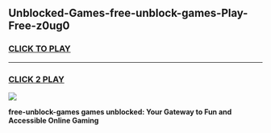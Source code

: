 
## Unblocked-Games-free-unblock-games-Play-Free-z0ug0
<h3>
<a href="https://premium76.site?title=free-unblock-games&ref=17A">CLICK TO PLAY</a></h3>
<hr>

<h3>
<a href="https://premium76.site?title=free-unblock-games&ref=17A">CLICK 2 PLAY</a>
  
</h3>

<a href="https://premium76.site?title=free-unblock-games&ref=17A"><img src="https://clearcache.store/games.png"></a>


**free-unblock-games games unblocked: Your Gateway to Fun and Accessible Online Gaming**
